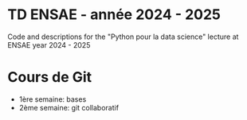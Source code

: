 # TD ENSAE - année 2024 - 2025
Code and descriptions for the "Python pour la data science" lecture at ENSAE year 2024 - 2025

# Cours de Git
* 1ère semaine: bases
* 2ème semaine: git collaboratif
